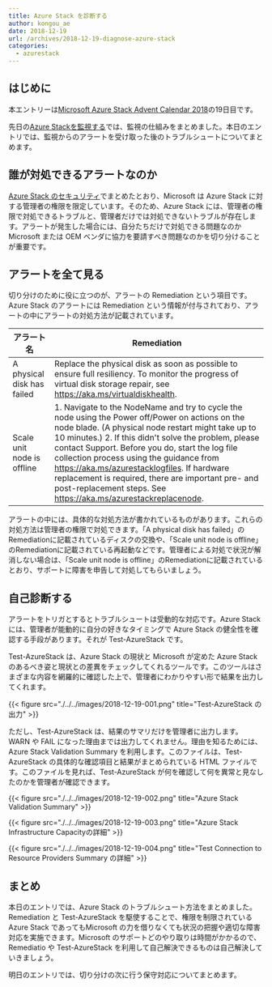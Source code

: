 ```yaml
---
title: Azure Stack を診断する
author: kongou_ae
date: 2018-12-19
url: /archives/2018-12-19-diagnose-azure-stack
categories:
  - azurestack
---
```

##  はじめに

本エントリーは[Microsoft Azure Stack Advent Calendar 2018](https://qiita.com/advent-calendar/2018/azure-stack)の19日目です。

先日の[Azure Stackを監視する](https://aimless.jp/blog/archives/2018-12-18-monitering-azure-stack)では、監視の仕組みをまとめました。本日のエントリでは、監視からのアラートを受け取った後のトラブルシュートについてまとめます。

## 誰が対処できるアラートなのか

[Azure Stack のセキュリティ](https://aimless.jp/blog/archives/2018-12-11-security-of-azurestack/)でまとめたとおり、Microsoft は Azure Stack に対する管理者の権限を限定しています。そのため、Azure Stack には、管理者の権限で対処できるトラブルと、管理者だけでは対処できないトラブルが存在します。アラートが発生した場合には、自分たちだけで対処できる問題なのか Microsoft または OEM ベンダに協力を要請すべき問題なのかを切り分けることが重要です。

## アラートを全て見る

切り分けのために役に立つのが、アラートの Remediation という項目です。Azure Stack のアラートには Remediation という情報が付与されており、アラートの中にアラートの対処方法が記載されています。

|アラート名|Remediation|
|------------------|------------------------|
|A physical disk has failed|Replace the physical disk as soon as possible to ensure full resiliency. To monitor the progress of virtual disk storage repair, see https://aka.ms/virtualdiskhealth.|
|Scale unit node is offline|1. Navigate to the NodeName and try to cycle the node using the Power off/Power on actions on the node blade. (A physical node restart might take up to 10 minutes.) 2. If this didn't solve the problem, please contact Support. Before you do, start the log file collection process using the guidance from https://aka.ms/azurestacklogfiles. If hardware replacement is required, there are important pre- and post-replacement steps. See https://aka.ms/azurestackreplacenode.|

アラートの中には、具体的な対処方法が書かれているものがあります。これらの対処方法は管理者の権限で対処できます。「A physical disk has failed」のRemediationに記載されているディスクの交換や、「Scale unit node is offline」のRemediationに記載されている再起動などです。管理者による対処で状況が解消しない場合は、「Scale unit node is offline」のRemediationに記載されているとおり、サポートに障害を申告して対処してもらいましょう。

## 自己診断する

アラートをトリガとするとトラブルシュートは受動的な対応です。Azure Stack には、管理者が能動的に自分の好きなタイミングで Azure Stack の健全性を確認する手段があります。それが Test-AzureStack です。

Test-AzureStack は、Azure Stack の現状と Microsoft が定めた Azure Stack のあるべき姿と現状との差異をチェックしてくれるツールです。このツールはさまざまな内容を網羅的に確認した上で、管理者にわかりやすい形で結果を出力してくれます。

{{< figure src="./../../images/2018-12-19-001.png" title="Test-AzureStack の出力" >}}

ただし、Test-AzureStack は、結果のサマリだけを管理者に出力します。WARN や FAIL になった理由までは出力してくれません。理由を知るためには、Azure Stack Validation Summary を利用します。このファイルは、Test-AzureStack の具体的な確認項目と結果がまとめられている HTML ファイルです。このファイルを見れば、Test-AzureStack が何を確認して何を異常と見なしたのかを管理者が確認できます。

{{< figure src="./../../images/2018-12-19-002.png" title="Azure Stack Validation Summary" >}}

{{< figure src="./../../images/2018-12-19-003.png" title="Azure Stack Infrastructure Capacityの詳細" >}}

{{< figure src="./../../images/2018-12-19-004.png" title="Test Connection to Resource Providers Summary の詳細" >}}

## まとめ

本日のエントリでは、Azure Stack のトラブルシュート方法をまとめました。Remediation と Test-AzureStack を駆使することで、権限を制限されている Azure Stack であってもMicrosoft の力を借りなくても状況の把握や適切な障害対応を実施できます。Microsoft のサポートどのやり取りは時間がかかるので、Remediatio や Test-AzureStack を利用して自己解決できるものは自己解決していきましょう。

明日のエントリでは、切り分けの次に行う保守対応についてまとめます。
